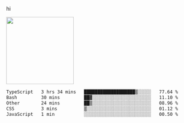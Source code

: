 hi

<img height="180em" src="https://github-readme-stats.vercel.app/api?username=AProductiveNerd&show_icons=true&hide_border=true&&count_private=true&include_all_commits=true" />

<!--START_SECTION:waka-->

```txt
TypeScript   3 hrs 34 mins   ███████████████████▒░░░░░   77.64 %
Bash         30 mins         ██▓░░░░░░░░░░░░░░░░░░░░░░   11.10 %
Other        24 mins         ██▒░░░░░░░░░░░░░░░░░░░░░░   08.96 %
CSS          3 mins          ▒░░░░░░░░░░░░░░░░░░░░░░░░   01.12 %
JavaScript   1 min           ░░░░░░░░░░░░░░░░░░░░░░░░░   00.50 %
```

<!--END_SECTION:waka-->
